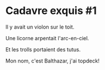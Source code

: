 # Cadavre exquis #1

Il y avait un violon sur le toit.

Une licorne arpentait l'arc-en-ciel.

Et les trolls portaient des tutus.

Mon nom, c'est Balthazar, j'ai topdeck!

